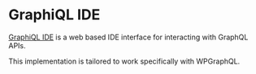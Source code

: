 # GraphiQL IDE

[GraphiQL IDE](https://github.com/graphql/graphiql) is a web based IDE interface for interacting with GraphQL APIs.

This implementation is tailored to work specifically with WPGraphQL. 
